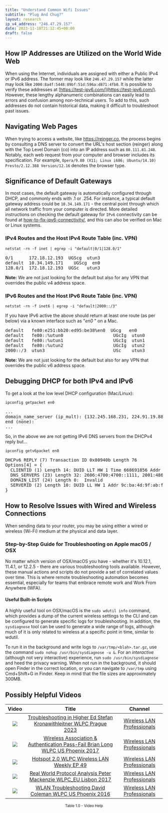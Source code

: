 ```yaml
---
title: "Understand Common Wifi Issues"
subtitle: "Plug And Chug?"
layout: research
ip_v4_address: "246.47.29.157"
date: 2023-11-18T21:12:45+00:00
draft: false
---
```


## How IP Addresses are Utilized on the World Wide Web

When using the Internet, individuals are assigned with either a Public IPv4 or IPv6 address. The former may look like ```246.47.29.157``` while the latter may look like ```2000:8a4f:5448:89bf:51d:596a:d871:4fb0```. It is possible to verify these addresses at [https://test-ipv6.com/](https://test-ipv6.com/). However, these lengthy alphanumeric combinations can easily lead to errors and confusion among non-technical users. To add to this, such addresses do not contain historical data, making it difficult to troubleshoot past issues.
## Navigating Web Pages
When trying to access a website, like https://reinger.co, the process begins by consulting a DNS server to convert the URL's host section (reinger) along with the Top Level Domain (co) into an IP address such as ```80.111.81.248```. Notably, each web request from your computer and browser includes its specification. For example, ```Opera/9.80 (X11; Linux i686; Ubuntu/14.10) Presto/2.12.388 Version/12.16``` denotes the browser type.
## Significance of Default Gateways
In most cases, the default gateway is automatically configured through DHCP, and commonly ends with .1 or .254. For instance, a typical default gateway address could be ```10.34.149.171``` - the central point through which all network traffic from your computer is directed. More detailed instructions on checking the default gateway for ```IPv6``` connectivity can be found at [how-to-fix-ipv6-connectivity/](/blog/how-to-fix-ipv6-connectivity/), and this can also be verified on Mac or Linux systems.
### IPv4 Routes and the Host IPv4 Route Table (inc. VPN)
```netstat -rn -f inet | egrep -i "default|0/1|128.0/1"```

<pre>
0/1      172.18.12.193  UGScg  utun3
default  10.34.149.171    UGScg  en0
128.0/1  172.18.12.193  UGSc   utun3</pre>

**Note:** We are not just looking for the default but also for any VPN that overrides the public v4 address space.

### IPv6 Routes and the Host IPv6 Route Table (inc. VPN)
```netstat -rn -f inet6 | egrep -i "default|2000::/3"```

If you have IPv6 active the above should return at least one route (as per below) via a known interface such as "_en0_ " on a Mac. 

<pre>
default   fe80:e251:bb20:ed95:be38%en0  UGcg   en0
default   fe80::%utun0                   UGcIg  utun0
default   fe80::%utun1                   UGcIg  utun1
default   fe80::%utun2                   UGcIg  utun2
2000::/3  utun3                          USc    utun3</pre>

**Note:** We are not just looking for the default but also for any VPN that overrides the public v6 address space.
<br>

## Debugging DHCP for both IPv4 and IPv6

To get a look at the low level DHCP configuration (Mac/Linux): 

```ipconfig getpacket en0```

<pre>
...
domain_name_server (ip_mult): {132.245.168.231, 224.91.19.88}
end (none):
...</pre>

So, in the above we are not getting IPv6 DNS servers from the DHCPv4 reply but...

```ipconfig getv6packet en0```

<pre>
DHCPv6 REPLY (7) Transaction ID 0x80940b Length 76
Options[4] = {
  CLIENTID (1) Length 14: DUID LLT HW 1 Time 668691856 Addr be:23:d3:3f:07:2b
  DNS_SERVERS (23) Length 32: 2606:4700:4700::1111, 2001:4860:4860::8844
  DOMAIN_LIST (24) Length 0:  Invalid
  SERVERID (2) Length 10: DUID LL HW 1 Addr 9c:ba:4d:9f:ab:f7
}</pre>




## How to Resolve Issues with Wired and Wireless Connections

When sending data to your router, you may be using either a wired or wireless (Wi-Fi) medium at the physical and data layer.
### Step-by-Step Guide for Troubleshooting on Apple macOS / OSX
No matter which version of OSX/macOS you have - whether it's 10.12.1, 11.4.1, or 12.2.5 - there are various troubleshooting tools available. However, these manual actions and scripts do not provide a set of correlated values over time. This is where remote troubleshooting automation becomes essential, especially for teams that embrace remote work and Work From Anywhere (WFA).
#### Useful Built-in Scripts
A highly useful tool on OSX/macOS is the ```sudo wdutil info``` command, which provides a dump of the current wireless settings to the CLI and can be configured to generate specific logs for troubleshooting. In addition, the ```sysdiagnose``` tool can be used to generate a wide range of logs, although much of it is only related to wireless at a specific point in time, similar to wdutil.

To run it in the background and write logs to ```/var/tmp/<blah>.tar.gz```, use the command ```sudo nohup /usr/bin/sysdiagnose -u &```. For an *interactive* (although not very interactive) experience, run ```sudo /usr/bin/sysdiagnose``` and heed the privacy warning. When not run in the background, it should open Finder in the correct location, or you can navigate to ```/var/tmp``` using Cmd+Shift+G in Finder. Keep in mind that the file sizes are approximately 300MB.
## Possibly Helpful Videos

<link href="/plugins/lity/css/lity.min.css" rel="stylesheet">
<script src="/plugins/lity/js/lity.min.js"></script>
<div class="table1-start"></div>

|Video | Title | Channel |
| :---: | :---: | :---: |
|<a href="https://www.youtube.com/watch?v=wNBRINpizoU" data-lity><img src="https://i.ytimg.com/vi/wNBRINpizoU/default.jpg" class="img-fluid"></a>|<a href="https://www.youtube.com/watch?v=wNBRINpizoU" data-lity>Troubleshooting in Higher Ed   Stefan Kronawithleitner   WLPC Prague 2023</a>|<a target="_blank" href="https://www.youtube.com/channel/UCIzBSS46vcqhwmBZ7ZpY-yg" >Wireless LAN Professionals</a>|
|<a href="https://www.youtube.com/watch?v=EWURmcra5_4" data-lity><img src="https://i.ytimg.com/vi/EWURmcra5_4/default.jpg" class="img-fluid"></a>|<a href="https://www.youtube.com/watch?v=EWURmcra5_4" data-lity>Wireless Association &amp; Authentication Pass-Fail   Brian Long   WLPC US Phoenix 2017</a>|<a target="_blank" href="https://www.youtube.com/channel/UCIzBSS46vcqhwmBZ7ZpY-yg" >Wireless LAN Professionals</a>|
|<a href="https://www.youtube.com/watch?v=rjE-BEVlS-0" data-lity><img src="https://i.ytimg.com/vi/rjE-BEVlS-0/default.jpg" class="img-fluid"></a>|<a href="https://www.youtube.com/watch?v=rjE-BEVlS-0" data-lity>Hotspot 2.0   WLPC Wireless LAN Weekly EP 49</a>|<a target="_blank" href="https://www.youtube.com/channel/UCIzBSS46vcqhwmBZ7ZpY-yg" >Wireless LAN Professionals</a>|
|<a href="https://www.youtube.com/watch?v=npVezI4l7tA" data-lity><img src="https://i.ytimg.com/vi/npVezI4l7tA/default.jpg" class="img-fluid"></a>|<a href="https://www.youtube.com/watch?v=npVezI4l7tA" data-lity>Real World Protocol Analysis   Peter Mackenzie   WLPC_EU Lisbon 2017</a>|<a target="_blank" href="https://www.youtube.com/channel/UCIzBSS46vcqhwmBZ7ZpY-yg" >Wireless LAN Professionals</a>|
|<a href="https://www.youtube.com/watch?v=5nvwM3bDvbY" data-lity><img src="https://i.ytimg.com/vi/5nvwM3bDvbY/default.jpg" class="img-fluid"></a>|<a href="https://www.youtube.com/watch?v=5nvwM3bDvbY" data-lity>WLAN Troubleshooting   David Coleman   WLPC US Phoenix 2016</a>|<a target="_blank" href="https://www.youtube.com/channel/UCIzBSS46vcqhwmBZ7ZpY-yg" >Wireless LAN Professionals</a>|

<center><small>Table 1.0 - Video Help</small></center>
 <br>
<div class="table1-end"></div>
<script type="text/javascript">
(function() {
    $('div.table1-start').nextUntil('div.table1-end', 'table').addClass('table thead-dark table-striped table-responsive rounded').attr('id', 't1');
    $('#t1').find('thead').addClass('thead-dark');
})();
</script>
